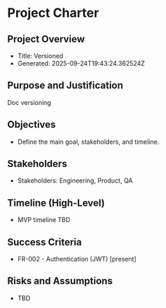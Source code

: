 # Project Charter

## Project Overview
- Title: Versioned
- Generated: 2025-09-24T19:43:24.362524Z

## Purpose and Justification
Doc versioning

## Objectives
- Define the main goal, stakeholders, and timeline.

## Stakeholders
- Stakeholders: Engineering, Product, QA

## Timeline (High-Level)
- MVP timeline TBD

## Success Criteria
- FR-002 - Authentication (JWT) [present]

## Risks and Assumptions
- TBD